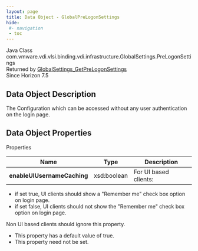 ```yaml
---
layout: page
title: Data Object - GlobalPreLogonSettings
hide:
 #- navigation
 - toc
---
```






Java Class
    com.vmware.vdi.vlsi.binding.vdi.infrastructure.GlobalSettings.PreLogonSettings  
Returned by
     [GlobalSettings_GetPreLogonSettings](vdi.infrastructure.GlobalSettings.md#getPreLogonSettings)  
Since 
    Horizon 7.5

## Data Object Description 

The Configuration which can be accessed without any user authentication on the login page. 

## Data Object Properties

Properties

Name |  Type |  Description   
---|---|---  
**enableUIUsernameCaching**|  xsd:boolean|  For UI based clients: 

  * if set true, UI clients should show a "Remember me" check box option on login page.
  * if set false, UI clients should not show the "Remember me" check box option on login page.

Non UI based clients should ignore this property.   


  * This property has a default value of true.
* This property need not be set.

  
  
  
  
  
  

